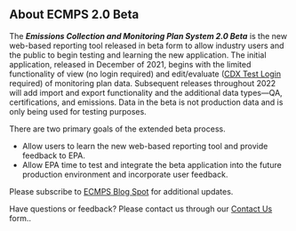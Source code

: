 ## About ECMPS 2.0 Beta #

The **_Emissions Collection and Monitoring Plan System 2.0 Beta_** is the new web-based reporting tool released in beta form to allow industry users and the public to begin testing and learning the new application. The initial application, released in December of 2021, begins with the limited functionality of view (no login required) and edit/evaluate ([CDX Test Login] required) of monitoring plan data. Subsequent releases throughout 2022 will add import and export functionality and the additional data types—QA, certifications, and emissions. Data in the beta is not production data and is only being used for testing purposes.

There are two primary goals of the extended beta process.
- Allow users to learn the new web-based reporting tool and provide feedback to EPA.
- Allow EPA time to test and integrate the beta application into the future production environment and incorporate user feedback.

Please subscribe to [ECMPS Blog Spot] for additional updates.

Have questions or feedback? Please contact us through our [Contact Us] form..

[CDX Test Login]: <https://dev.epacdx.net/FAQ>
[ECMPS Blog Spot]: <https://ecmps.blogspot.com>
[Contact Us]: <https://easey-dev.app.cloud.gov/ecmps/help-support>
